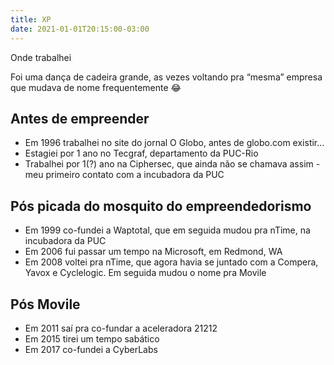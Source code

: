 ```yaml
---
title: XP
date: 2021-01-01T20:15:00-03:00
---
```


Onde trabalhei

<!--more-->

Foi uma dança de cadeira grande, as vezes voltando pra “mesma” empresa que mudava de nome frequentemente 😂 

## Antes de empreender
* Em 1996 trabalhei no site do jornal O Globo, antes de globo.com existir...
* Estagiei por 1 ano no Tecgraf, departamento da PUC-Rio
* Trabalhei por 1(?) ano na Ciphersec, que ainda não se chamava assim - meu primeiro contato com a incubadora da PUC

## Pós picada do mosquito do empreendedorismo
* Em 1999 co-fundei a Waptotal, que em seguida mudou pra nTime, na incubadora da PUC
* Em 2006 fui passar um tempo na Microsoft, em Redmond, WA
* Em 2008 voltei pra nTime, que agora havia se juntado com a Compera, Yavox e Cyclelogic. Em seguida mudou o nome pra Movile

## Pós Movile
* Em 2011 saí pra co-fundar a aceleradora 21212
* Em 2015 tirei um tempo sabático
* Em 2017 co-fundei a CyberLabs

